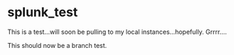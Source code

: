 # splunk_test

This is a test...will soon be pulling to my local instances...hopefully.  Grrrr....

This should now be a branch test.
